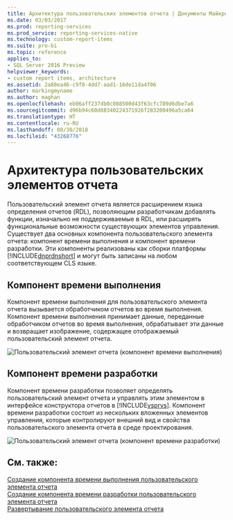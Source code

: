 ```yaml
---
title: Архитектура пользовательских элементов отчета | Документы Майкрософт
ms.date: 03/03/2017
ms.prod: reporting-services
ms.prod_service: reporting-services-native
ms.technology: custom-report-items
ms.suite: pro-bi
ms.topic: reference
applies_to:
- SQL Server 2016 Preview
helpviewer_keywords:
- custom report items, architecture
ms.assetid: 2a88ea46-c9f8-4dd7-aad1-16de11da4f06
author: markingmyname
ms.author: maghan
ms.openlocfilehash: eb06aff237db0c088500d43f63cfc789d6dbe7a6
ms.sourcegitcommit: d96b94c60d88340224371926f283200496a5ca64
ms.translationtype: HT
ms.contentlocale: ru-RU
ms.lasthandoff: 08/30/2018
ms.locfileid: "43268776"
---
```

# <a name="custom-report-item-architecture"></a>Архитектура пользовательских элементов отчета
  Пользовательский элемент отчета является расширением языка определения отчетов (RDL), позволяющим разработчикам добавлять функции, изначально не поддерживаемые в RDL, или расширять функциональные возможности существующих элементов управления. Существует два основных компонента пользовательского элемента отчета: компонент времени выполнения и компонент времени разработки. Эти компоненты реализованы как сборки платформы [!INCLUDE[dnprdnshort](../../includes/dnprdnshort-md.md)] и могут быть записаны на любом соответствующем CLS языке.  
  
## <a name="the-run-time-component"></a>Компонент времени выполнения  
 Компонент времени выполнения для пользовательского элемента отчета вызывается обработчиком отчетов во время выполнения. Компонент времени выполнения принимает данные, переданные обработчиком отчетов во время выполнения, обрабатывает эти данные и возвращает изображение, содержащее отображаемый пользовательский элемент отчета.  
  
 ![Пользовательский элемент отчета (компонент времени выполнения)](../../reporting-services/custom-report-items/media/customreportitemrun-timecomponentarchitecture.gif "Пользовательский элемент отчета (компонент времени выполнения)")  
  
## <a name="the-design-time-component"></a>Компонент времени разработки  
 Компонент времени разработки позволяет определять пользовательский элемент отчета и управлять этим элементом в интерфейсе конструктора отчетов в [!INCLUDE[vsprvs](../../includes/vsprvs-md.md)]. Компонент времени разработки состоит из нескольких вложенных элементов управления, которые контролируют внешний вид и свойства пользовательского элемента отчета в среде проектирования.  
  
 ![Пользовательский элемент отчета (компонент времени разработки)](../../reporting-services/custom-report-items/media/customreportitemdesign-timecomponentarchitecture.gif "Пользовательский элемент отчета (компонент времени разработки)")  
  
## <a name="see-also"></a>См. также:  
 [Создание компонента времени выполнения пользовательского элемента отчета](../../reporting-services/custom-report-items/creating-a-custom-report-item-run-time-component.md)   
 [Создание компонента времени разработки пользовательского элемента отчета](../../reporting-services/custom-report-items/creating-a-custom-report-item-design-time-component.md)   
 [Развертывание пользовательского элемента отчета](../../reporting-services/custom-report-items/how-to-deploy-a-custom-report-item.md)  
  
  
